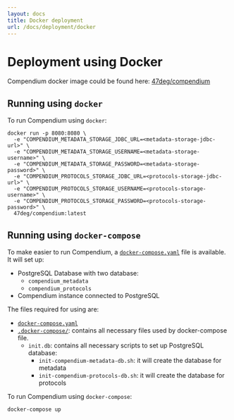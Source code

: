```yaml
---
layout: docs
title: Docker deployment
url: /docs/deployment/docker
---
```


# Deployment using Docker

Compendium docker image could be found here: [47deg/compendium][docker-hub]

## Running using `docker`

To run Compendium using `docker`:

``` shell
docker run -p 8080:8080 \
  -e "COMPENDIUM_METADATA_STORAGE_JDBC_URL=<metadata-storage-jdbc-url>" \
  -e "COMPENDIUM_METADATA_STORAGE_USERNAME=<metadata-storage-username>" \
  -e "COMPENDIUM_METADATA_STORAGE_PASSWORD=<metadata-storage-password>" \
  -e "COMPENDIUM_PROTOCOLS_STORAGE_JDBC_URL=<protocols-storage-jdbc-url>" \
  -e "COMPENDIUM_PROTOCOLS_STORAGE_USERNAME=<protocols-storage-username>" \
  -e "COMPENDIUM_PROTOCOLS_STORAGE_PASSWORD=<protocols-storage-password>" \
  47deg/compendium:latest
```

## Running using `docker-compose`

To make easier to run Compendium, a [`docker-compose.yaml`][docker-compose] file is available. It will set up:

- PostgreSQL Database with two database:
  - `compendium_metadata`
  - `compendium_protocols`
- Compendium instance connected to PostgreSQL

The files required for using  are:
- [`docker-compose.yaml`][docker-compose]
- [`.docker-compose/`][.docker-compose]: contains all necessary files used by docker-compose file.
  - `init.db`: contains all necessary scripts to set up PostgreSQL database:
    - `init-compendium-metadata-db.sh`: it will create the database for metadata
    - `init-compendium-protocols-db.sh`: it will create the database for protocols

To run Compendium using `docker-compose`:

``` shell
docker-compose up
```

[docker-hub]: https://hub.docker.com/r/47deg/compendium
[docker-compose]: https://github.com/higherkindness/compendium/blob/master/docker-compose.yaml
[.docker-compose]: https://github.com/higherkindness/compendium/blob/master/.docker-compose
